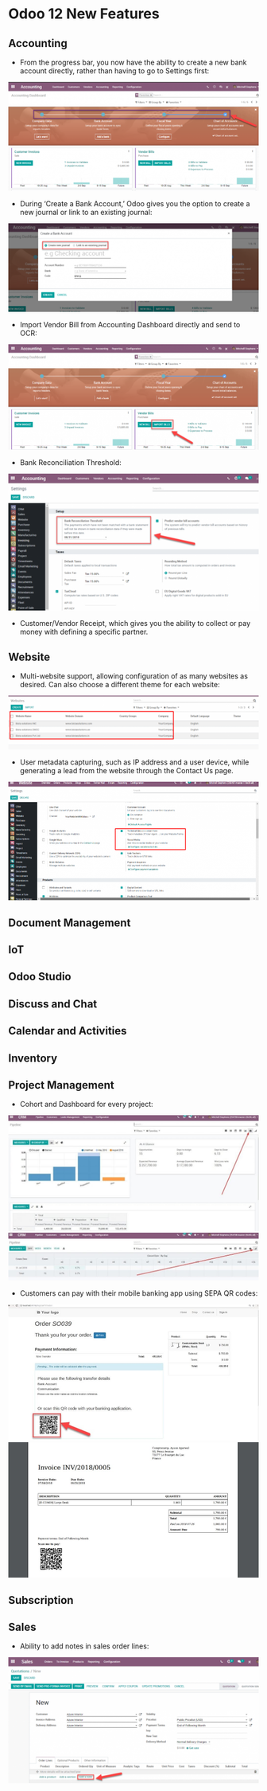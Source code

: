 # Odoo 12 New Features

## Accounting

- From the progress bar, you now have the ability to create a new bank account directly, rather than having to go to Settings first:

![](Odoo-12-001-Accounting-configuration-progress-bar-1024x445.png)

- During ‘Create a Bank Account,’ Odoo gives you the option to create a new journal or link to an existing journal:

![](2_importOdoo.png)

- Import Vendor Bill from Accounting Dashboard directly and send to OCR:

![](Odoo-12-003-Accounting-import-vendor-bill-1024x431.png)

- Bank Reconciliation Threshold:

![](6_.png)

- Customer/Vendor Receipt, which gives you the ability to collect or pay money with defining a specific partner.

## Website

- Multi-website support, allowing configuration of as many websites as desired. Can also choose a different theme for each website:

![](7_.png)

- User metadata capturing, such as IP address and a user device, while generating a lead from the website through the Contact Us page.

![](9_.png)

## Document Management

## IoT

## Odoo Studio

## Discuss and Chat

## Calendar and Activities

## Inventory

## Project Management

- Cohort and Dashboard for every project:

![](16_.jpg)
![](17_.jpg)

- Customers can pay with their mobile banking app using SEPA QR codes:

![](18_.jpg)
![](19_.png)

## Subscription

## Sales

- Ability to add notes in sales order lines:

![](22.png)

